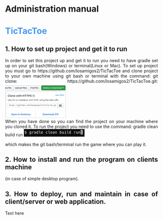 # Administration manual

# <span style="color:rgb(66, 152, 244)"> TicTacToe </span>

## 1. How to set up project and get it to run
<div style="text-align: justify">
In order to set this project up and get it to run you need to have gradle set up on your git bash(Windows) or terminal(Linux or Mac). To set up project you must go to
https://github.com/losamigos2/TicTacToe and clone project to your own machine using git bash or terminal with the command:
git clone: https://github.com/losamigos2/TicTacToe.git:

<img src="images/Gitclone.png" width="200">


</div>
<div style="text-align: justify">
When you have done so you can find the project on your machine where you cloned it. To run the project you need to use the command: gradle clean build run

<img src="images/Gradlerun.png" width="200">

which makes the git bash/terminal run the game where you can play it.
<div>

## 2. How to install and run the program on clients machine
<div style="text-align: justify">
(in case of simple desktop program).
<div>

## 3. How to deploy, run and maintain in case of client/server or web application.
<div style="text-align: justify">
Text here
<div>
